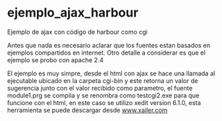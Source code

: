 # ejemplo_ajax_harbour
Ejemplo de ajax con código de harbour como cgi

Antes que nada es necesario aclarar que los fuentes estan basados en ejemplos compartidos en internet. Otro detalle a considerar es que el ejemplo se probo con apache 2.4

El ejemplo es muy simpre, desde el html con ajax se hace una llamada al ejecutable ubicado en la carpeta cgi-bin y este retorna un valor de sugerencia junto con el valor recibido como parametro, el fuente module1.prg se compila y se renombra como testcgi2.exe para que funcione con el html, en este caso se utilizo xedit version 6.1.0, esta herramienta se puede descargar desde www.xailer.com 
